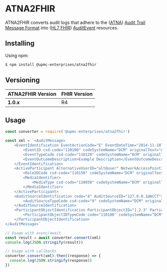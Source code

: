 # ATNA2FHIR
ATNA2FHIR converts audit logs that adhere to the ([ATNA](https://wiki.ihe.net/index.php/Audit_Trail_and_Node_Authentication)) [Audit Trail Message Format](http://dicom.nema.org/medical/dicom/current/output/html/part15.html#sect_A.5) into ([HL7 FHIR](https://hl7.org/FHIR/)) [AuditEvent](https://hl7.org/FHIR/auditevent.html) resources.

## Installing

Using npm:

```bash
$ npm install @upmc-enterprises/atna2fhir
```

## Versioning
ATNA2FHIR Version |     FHIR Version      |
------------------|-----------------------|
**1.0.x**         | R4                    |  

## Usage
````javascript
const converter = require('@upmc-enterprises/atna2fhir')

const xml = `<AuditMessage>
    <EventIdentification EventActionCode="E" EventDateTime="2014-11-10T12:00:00.500-08:00" EventOutcomeIndicator="0">
        <EventID csd-code="110100" codeSystemName="DCM" originalText="Application Activity"/>
        <EventTypeCode csd-code="110120" codeSystemName="DCM" originalText="Application Start"/>
        <EventOutcomeDescription>Example Description</EventOutcomeDescription>
    </EventIdentification>
    <ActiveParticipant AlternativeUserID="alt@user" NetworkAccessPointID="127.0.0.1" NetworkAccessPointTypeCode="2" UserID="root" UserIsRequestor="true">
        <RoleIDCode csd-code="110150" codeSystemName="DCM" originalText="Application"/>
        <MediaIdentifier>
            <MediaType csd-code="110030" codeSystemName="DCM" originalText="USB Disk Emulation"/>
        </MediaIdentifier>
    </ActiveParticipant>
    <AuditSourceIdentification code="4" AuditSourceID="127.0.0.1@ACCT">
        <AuditSourceTypeCode csd-code="9" codeSystemName="DCM" originalText="Other" />
    </AuditSourceIdentification>
    <ParticipantObjectIdentification ParticipantObjectID="1.2.3" ParticipantObjectTypeCode="2" ParticipantObjectTypeCodeRole="3" ParticipantObjectDataLifeCycle="1">
        <ParticipantObjectIDTypeCode code="110180" codeSystemName="DCM" displayName="Study Instance UID"/>
    </ParticipantObjectIdentification>    
</AuditMessage>`

// Usage with async/await
const result = await converter.convert(xml)
console.log(JSON.stringify(result))

// Usage with callbacks
converter.convert(xml).then((response) => {  
  console.log(JSON.stringify(response))
})

````